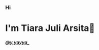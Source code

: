 ### Hi

<h1>
I'm Tiara Juli Arsita🐬
</h1>

<h5>
  <a href="https://www.instagram.com/y.yayya_?r=nametag">@y.yayya_</a></h5>

